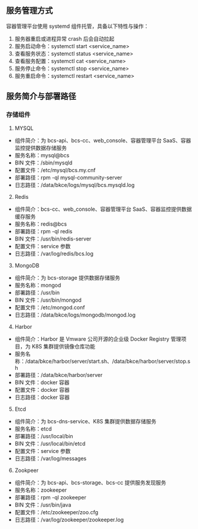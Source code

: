 ## 服务管理方式

容器管理平台使用 systemd 组件托管，具备以下特性与操作：

1. 服务器重启或进程异常 crash 后会自动拉起
2. 服务启动命令：systemctl start <service_name>
3. 查看服务状态：systemctl status <service_name>
4. 查看服务配置：systemctl cat <service_name>
5. 服务停止命令：systemctl stop <service_name>
6. 服务重启命令：systemctl restart <service_name>

## 服务简介与部署路径

### 存储组件

1. MYSQL
- 组件简介：为 bcs-api、bcs-cc、web_console、容器管理平台 SaaS、容器监控提供数据存储服务
- 服务名称：mysql@bcs
- BIN 文件：/sbin/mysqld
- 配置文件：/etc/mysql/bcs.my.cnf
- 部署路径：rpm -ql mysql-community-server
- 日志路径：/data/bkce/logs/mysql/bcs.mysqld.log
2. Redis
- 组件简介：bcs-cc、web_console、容器管理平台 SaaS、容器监控提供数据缓存服务
- 服务名称：redis@bcs
- 部署路径：rpm -ql redis
- BIN 文件：/usr/bin/redis-server
- 配置文件：service 参数
- 日志路径：/var/log/redis/bcs.log
3. MongoDB
- 组件简介：为 bcs-storage 提供数据存储服务
- 服务名称：mongod
- 部署路径：/usr/bin
- BIN 文件：/usr/bin/mongod
- 配置文件：/etc/mongod.conf
- 日志路径：/data/bkce/logs/mongodb/mongod.log
4. Harbor
- 组件简介：Harbor 是 Vmware 公司开源的企业级 Docker Registry 管理项目，为 K8S 集群提供镜像仓库功能
- 服务名称：/data/bkce/harbor/server/start.sh、/data/bkce/harbor/server/stop.sh
- 部署路径：/data/bkce/harbor/server
- BIN 文件：docker 容器
- 配置文件：docker 容器
- 日志路径：docker 容器
5. Etcd
- 组件简介：为 bcs-dns-service、K8S 集群提供数据存储服务
- 服务名称：etcd
- 部署路径：/usr/local/bin
- BIN 文件：/usr/local/bin/etcd
- 配置文件：service 参数
- 日志路径：/var/log/messages
6. Zookpeer
- 组件简介：为 bcs-api、bcs-storage、bcs-cc 提供服务发现服务
- 服务名称：zookeeper
- 部署路径：rpm -ql zookeeper
- BIN 文件：/usr/bin/java
- 配置文件：/etc/zookeeper/zoo.cfg
- 日志路径：/var/log/zookeeper/zookeeper.log